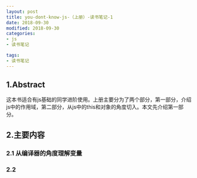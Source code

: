 ```yaml
---
layout: post
title: you-dont-know-js-（上册）-读书笔记-1
date: 2018-09-30
modified: 2018-09-30
categories: 
- js
- 读书笔记

tags:
- 读书笔记
---
```


## 1.Abstract
这本书适合有js基础的同学进阶使用。上册主要分为了两个部分，第一部分，介绍js中的作用域，第二部分，从js中的this和对象的角度切入。本文先介绍第一部分。

## 2.主要内容
### 2.1 从编译器的角度理解变量


### 2.2 

### 